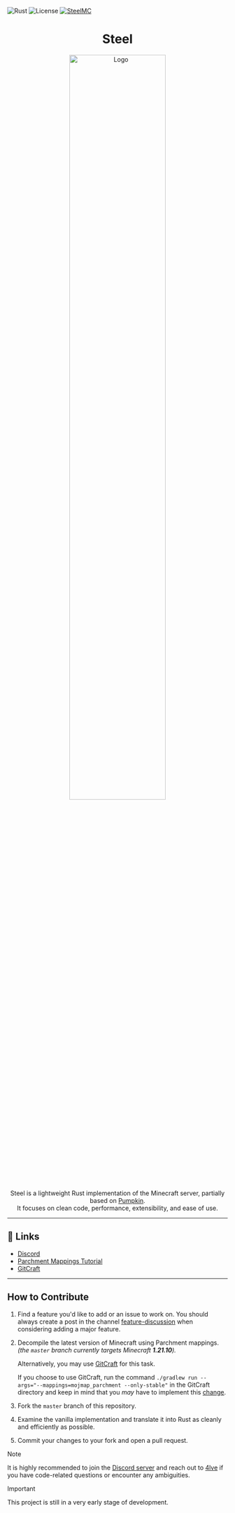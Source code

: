 ![Rust](https://img.shields.io/badge/rust-%23000000.svg?style=plastic&logo=rust&logoColor=white)
![License](https://img.shields.io/github/license/4lve/SteelMC?style=social)
[![SteelMC](https://dcbadge.limes.pink/api/server/MwChEHnAbh?style=social)](https://discord.gg/MwChEHnAbh)

<div align="center">

# Steel

   <p align="center" width="66%">
     <img src="https://i.imgur.com/lFQ6jH2.png" alt="Logo" width="66%">
   </p>

Steel is a lightweight Rust implementation of the Minecraft server, partially based on [Pumpkin](https://github.com/Pumpkin-MC/Pumpkin).  
It focuses on clean code, performance, extensibility, and ease of use.
</div>

---

## 🔗 Links

- [Discord](https://discord.gg/MwChEHnAbh)
- [Parchment Mappings Tutorial](https://parchmentmc.org/docs/getting-started)
- [GitCraft](https://github.com/WinPlay02/GitCraft)

---

## How to Contribute

1. Find a feature you'd like to add or an issue to work on.
   You should always create a post in the channel [feature-discussion](https://canary.discord.com/channels/1428487339759370322/1429074039015473272) when considering adding a major feature.
2. Decompile the latest version of Minecraft using Parchment mappings.  
   *(the `master` branch currently targets Minecraft **1.21.10**).*

   Alternatively, you may use [GitCraft](https://github.com/WinPlay02/GitCraft) for this task.

   If you choose to use GitCraft, run the command `./gradlew run --args="--mappings=mojmap_parchment --only-stable"`
   in the GitCraft directory and keep in mind that you *may* have to implement this [change](https://github.com/WinPlay02/GitCraft/pull/29).
3. Fork the `master` branch of this repository.  
4. Examine the vanilla implementation and translate it into Rust as cleanly and efficiently as possible.  
5. Commit your changes to your fork and open a pull request.

> [!NOTE]
> It is highly recommended to join the [Discord server](https://discord.gg/MwChEHnAbh) and reach out to [4lve](https://github.com/4lve) if you have code-related questions or encounter any ambiguities.

> [!IMPORTANT]
> This project is still in a very early stage of development.
